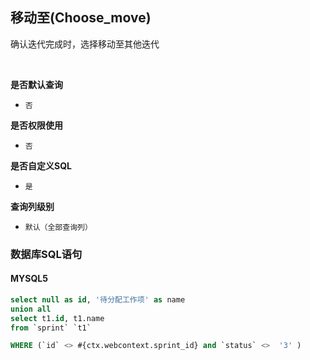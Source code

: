 ## 移动至(Choose_move) <!-- {docsify-ignore-all} -->

确认迭代完成时，选择移动至其他迭代

<br>
<p class="panel-title"><b>是否默认查询</b></p>

* `否`

<p class="panel-title"><b>是否权限使用</b></p>

* `否`

<p class="panel-title"><b>是否自定义SQL</b></p>

* `是`

<p class="panel-title"><b>查询列级别</b></p>

* `默认（全部查询列）`




### 数据库SQL语句

#### MYSQL5

```sql
select null as id, '待分配工作项' as name
union all
select t1.id, t1.name
from `sprint` `t1`

WHERE (`id` <> #{ctx.webcontext.sprint_id} and `status` <>  '3' )
```
